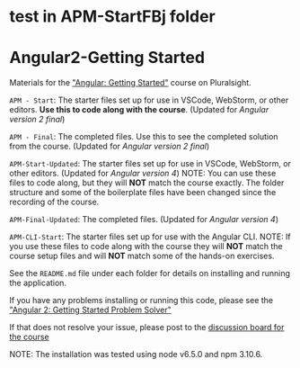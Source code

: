 # test in APM-StartFBj folder
# Angular2-Getting Started
Materials for the ["Angular: Getting Started"](http://bit.ly/Angular2-GettingStarted) course on Pluralsight.

`APM - Start`: The starter files set up for use in VSCode, WebStorm, or other editors. **Use this to code along with the course**. (Updated for <i>Angular version 2 final</i>)

`APM - Final`: The completed files. Use this to see the completed solution from the course. (Updated for <i>Angular version 2 final</i>)

`APM-Start-Updated`: The starter files set up for use in VSCode, WebStorm, or other editors. (Updated for <i>Angular version 4</i>) NOTE: You can use these files to code along, but they will **NOT** match the course exactly. The folder structure and some of the boilerplate files have been changed since the recording of the course.

`APM-Final-Updated`: The completed files. (Updated for <i>Angular version 4</i>)

`APM-CLI-Start`: The starter files set up for use with the Angular CLI. NOTE: If you use these files to code along with the course they will **NOT** match the course setup files and will **NOT** match some of the hands-on exercises.

See the `README.md` file under each folder for details on installing and running the application.

If you have any problems installing or running this code, please see the ["Angular 2: Getting Started Problem Solver"](http://blogs.msmvps.com/deborahk/angular-2-getting-started-problem-solver/)

If that does not resolve your issue, please post to the [discussion board for the course](https://app.pluralsight.com/library/courses/angular-2-getting-started-update/discussion)

NOTE: The installation was tested using node v6.5.0 and npm 3.10.6.
